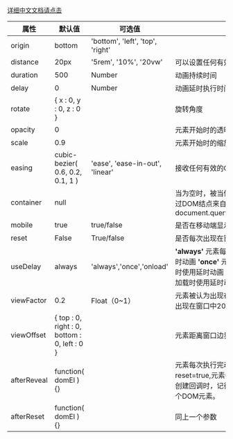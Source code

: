 [详细中文文档请点击](http://www.kancloud.cn/houguang/scrollreveal/111473)

|属性|	默认值|	可选值|	描述|
| -- | -- | -- | -- |
|origin|	bottom	|'bottom', 'left', 'top', 'right'|	|
|distance|	20px|	'5rem', '10%', '20vw'|	可以设置任何有效的css距离|
|duration	|500|	Number	|动画持续时间|
|delay|	0|	Number|	动画延时执行时间，单位ms|
|rotate	|{ x : 0, y : 0, z : 0 }|	|	旋转角度|
|opacity|	0	||	元素开始时的透明度|
|scale|	0.9	||	元素开始时的缩放比例|
|easing|	cubic-bezier( 0.6, 0.2, 0.1, 1 )|	'ease', 'ease-in-out', 'linear'	|接收任何有效的CSS动画效果|
|container|	null||		当为空时，<html>被当做动画元素的容器。可以通过DOM结点来自定义值，例如：document.querySelector('.fooContainer');|
|mobile	|true|	true/false|	是否在移动端显示动画|
|reset	|False|	True/false|	是否每次出现在窗口中都执行动画|
|useDelay|	always|	'always','once','onload'|	 **'always'** 元素每次出现在窗口中时都使用延时动画  **'once'** 元素仅在第一次出现在窗口中时使用延时动画  **'onload'** 元素只有在第一次加载时使用延时动画|
|viewFactor|	0.2	|Float（0~1）	|元素被认为出现在窗口默认0.2，意思是元素出现在窗口中20%，元素必需是可见的。|
|viewOffset	|{ top : 0, right : 0, bottom : 0, left : 0 }||		元素距离窗口边界的像素值|
|afterReveal|	function( domEl ){}	||	元素每次执行完动画效果后调用。如果reset=true,元素每次完成动画后奖复位。当创建回调时，记得传递执行动画效果的第一个DOM元素。|
|afterReset	|function( domEl ){}||		同上一个参数|
